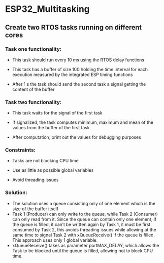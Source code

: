 # ESP32_Multitasking

## Create two RTOS tasks running on different cores

### Task one functionality:
- This task should run every 10 ms using the RTOS delay functions

- This task has a buffer of size 100 holding the time interval for each execution measured by the integrated ESP timing functions

- After 1 s the task should send the second task a signal getting the content of the buffer
### Task two functionality:
- This task waits for the signal of the first task
  
- If signalized, the task computes minimum, maximum and mean of the values
from the buffer of the first task

- After computation, print out the values for debugging purposes

### Constraints:
- Tasks are not blocking CPU time
  
- Use as little as possible global variables
  
- Avoid threading issues

### Solution:
- The solution uses a queue consisting only of one element which is the size of the buffer itself
- Task 1 (Producer) can only write to the queue, while Task 2 (Consumer) can only read from it. Since the queue can contain only one element, if the queue is filled, it can't be written again by Task 1, it must be first consumed by Task 2, this avoids threading issues while allowing at the same time to signal Task 2 with xQueueReceive() if the queue is filled. This approach uses only 1 global variable.
- xQueueReceive() takes as parameter portMAX_DELAY, which allows the Task to be blocked until the queue is filled, allowing not to block CPU time.

